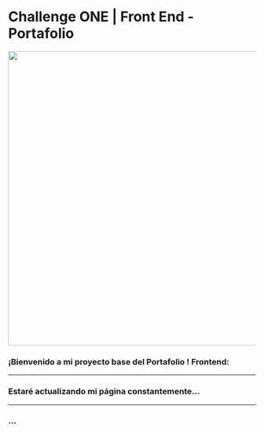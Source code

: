 # Challenge ONE | Front End -  Portafolio

<p align="center" >
     <img width="600" heigth="600" src="![image](https://github.com/Leyo68/Challenge-ONE-Front-End---Portafolio/assets/71055467/987e62e0-c595-478f-a0c6-ea41ac3322ed)
">
</p>


### ¡Bienvenido a mi proyecto base del Portafolio ! Frontend:
---

### Estaré actualizando mi página constantemente...
---
### ...
